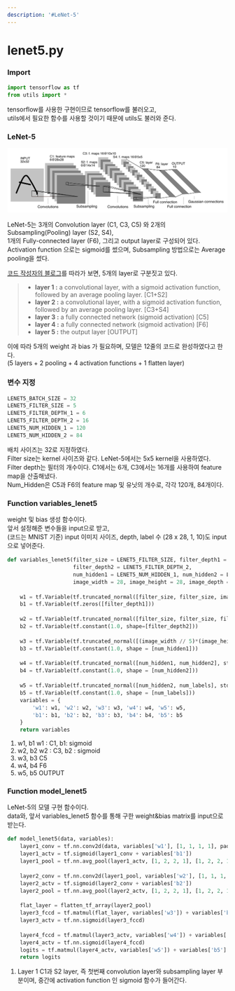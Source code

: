 ```yaml
---
description: '#LeNet-5'
---
```


# lenet5.py

### Import

```python
import tensorflow as tf
from utils import *
```

tensorflow를 사용한 구현이므로 tensorflow를 불러오고,  
utils에서 필요한 함수를 사용할 것이기 때문에 utils도 불러와 준다. 

### LeNet-5 

![LeNet-5&#xC758; &#xAD6C;&#xC870;](../../.gitbook/assets/lenet-5.png)

LeNet-5는 3개의 Convolution layer \(C1, C3, C5\) 와 2개의 Subsampling\(Pooling\) layer \(S2, S4\),   
1개의 Fully-connected layer \(F6\), 그리고 output layer로 구성되어 있다.   
Activation function 으로는 sigmoid를 썼으며, Subsampling 방법으로는 Average pooling을 썼다. 

[코드 작성자의 블로그](http://ataspinar.com/2017/08/15/building-convolutional-neural-networks-with-tensorflow/)를 따라가 보면, 5개의 layer로 구분짓고 있다. 

> * **layer 1 :** a convolutional layer, with a sigmoid activation function, followed by an average pooling layer. \[C1+S2\]
> * **layer 2 :** a convolutional layer, with a sigmoid activation function, followed by an average pooling layer. \[C3+S4\]
> * **layer 3 :** a fully connected network \(sigmoid activation\) \[C5\]
> * **layer 4 :** a fully connected network \(sigmoid activation\) \[F6\]
> * **layer 5 :** the output layer \[OUTPUT\]

이에 따라 5개의 weight 과 bias 가 필요하며, 모델은 12줄의 코드로 완성하였다고 한다.   
\(5 layers + 2 pooling + 4 activation functions + 1 flatten layer\)

### 변수 지정

```python
LENET5_BATCH_SIZE = 32
LENET5_FILTER_SIZE = 5
LENET5_FILTER_DEPTH_1 = 6
LENET5_FILTER_DEPTH_2 = 16
LENET5_NUM_HIDDEN_1 = 120
LENET5_NUM_HIDDEN_2 = 84
```

배치 사이즈는 32로 지정하였다.   
Filter size는 kernel 사이즈와 같다. LeNet-5에서는 5x5 kernel을 사용하였다.   
Filter depth는 필터의 개수이다. C1에서는 6개, C3에서는 16개를 사용하여 feature map을 산출해냈다.   
Num\_Hidden은 C5과 F6의 feature map 및 유닛의 개수로, 각각 120개, 84개이다. 

### Function variables\_lenet5

weight 및 bias 생성 함수이다.   
앞서 설정해준 변수들을 input으로 받고,   
\(코드는 MNIST 기준\) input 이미지 사이즈, depth, label 수 \(28 x 28, 1, 10\)도 input으로 넣어준다.

```python
def variables_lenet5(filter_size = LENET5_FILTER_SIZE, filter_depth1 = LENET5_FILTER_DEPTH_1, 
                     filter_depth2 = LENET5_FILTER_DEPTH_2, 
                     num_hidden1 = LENET5_NUM_HIDDEN_1, num_hidden2 = LENET5_NUM_HIDDEN_2,
                     image_width = 28, image_height = 28, image_depth = 1, num_labels = 10):
    
    w1 = tf.Variable(tf.truncated_normal([filter_size, filter_size, image_depth, filter_depth1], stddev=0.1))
    b1 = tf.Variable(tf.zeros([filter_depth1]))

    w2 = tf.Variable(tf.truncated_normal([filter_size, filter_size, filter_depth1, filter_depth2], stddev=0.1))
    b2 = tf.Variable(tf.constant(1.0, shape=[filter_depth2]))

    w3 = tf.Variable(tf.truncated_normal([(image_width // 5)*(image_height // 5)*filter_depth2, num_hidden1], stddev=0.1))
    b3 = tf.Variable(tf.constant(1.0, shape = [num_hidden1]))

    w4 = tf.Variable(tf.truncated_normal([num_hidden1, num_hidden2], stddev=0.1))
    b4 = tf.Variable(tf.constant(1.0, shape = [num_hidden2]))
    
    w5 = tf.Variable(tf.truncated_normal([num_hidden2, num_labels], stddev=0.1))
    b5 = tf.Variable(tf.constant(1.0, shape = [num_labels]))
    variables = {
        'w1': w1, 'w2': w2, 'w3': w3, 'w4': w4, 'w5': w5,
        'b1': b1, 'b2': b2, 'b3': b3, 'b4': b4, 'b5': b5
    }
    return variables
```

1. w1, b1 w1 : C1, b1: sigmoid
2. w2, b2 w2 : C3, b2 : sigmoid
3. w3, b3 C5
4. w4, b4 F6
5. w5, b5 OUTPUT

### Function model\_lenet5

LeNet-5의 모델 구현 함수이다.   
data와, 앞서 variables\_lenet5 함수를 통해 구한 weight&bias matrix를 input으로 받는다. 

```python
def model_lenet5(data, variables):
    layer1_conv = tf.nn.conv2d(data, variables['w1'], [1, 1, 1, 1], padding='SAME')
    layer1_actv = tf.sigmoid(layer1_conv + variables['b1'])
    layer1_pool = tf.nn.avg_pool(layer1_actv, [1, 2, 2, 1], [1, 2, 2, 1], padding='SAME')

    layer2_conv = tf.nn.conv2d(layer1_pool, variables['w2'], [1, 1, 1, 1], padding='VALID')
    layer2_actv = tf.sigmoid(layer2_conv + variables['b2'])
    layer2_pool = tf.nn.avg_pool(layer2_actv, [1, 2, 2, 1], [1, 2, 2, 1], padding='SAME')

    flat_layer = flatten_tf_array(layer2_pool)
    layer3_fccd = tf.matmul(flat_layer, variables['w3']) + variables['b3']
    layer3_actv = tf.nn.sigmoid(layer3_fccd)
    
    layer4_fccd = tf.matmul(layer3_actv, variables['w4']) + variables['b4']
    layer4_actv = tf.nn.sigmoid(layer4_fccd)
    logits = tf.matmul(layer4_actv, variables['w5']) + variables['b5']
    return logits
```

1. Layer 1 C1과 S2 layer, 즉 첫번째 convolution layer와 subsampling layer 부분이며, 중간에 activation function 인 sigmoid 함수가 들어간다. 

